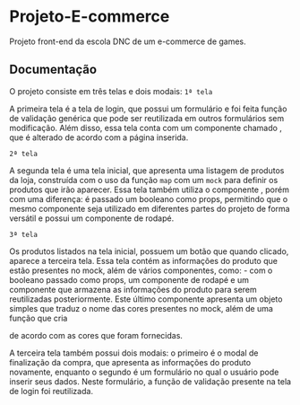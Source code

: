 
# Projeto-E-commerce

Projeto front-end da escola DNC de um e-commerce de games.


## Documentação

O projeto consiste em três telas e dois modais:
```1ª tela```

A primeira tela é a tela de login, que possui um formulário e foi feita função de validação genérica que pode ser reutilizada em outros formulários sem modificação. Além disso, essa tela conta com um componente chamado <HeaderMenu>, que é alterado de acordo com a página inserida.

```2ª tela```

A segunda tela é uma tela inicial, que apresenta uma listagem de produtos da loja, construída com o uso da função ```map``` com um ```mock``` para definir os produtos que irão aparecer. Essa tela também utiliza o componente <HeaderMenu>, porém com uma diferença: é passado um booleano como props, permitindo que o mesmo componente seja utilizado em diferentes partes do projeto de forma versátil e possui um componente de rodapé.

```3ª tela```

Os produtos listados na tela inicial, possuem um botão que quando clicado, aparece a terceira tela. Essa tela contém as informações do produto que estão presentes no mock, além de vários componentes, como: <HeaderMenu> - com o booleano passado como props, um componente de rodapé e um componente que armazena as informações do produto para serem reutilizadas posteriormente. Este último componente apresenta um objeto simples que traduz o nome das cores presentes no mock, além de uma função que cria <div> de acordo com as cores que foram fornecidas.

A terceira tela também possui dois modais: o primeiro é o modal de finalização da compra, que apresenta as informações do produto novamente, enquanto o segundo é um formulário no qual o usuário pode inserir seus dados. Neste formulário, a função de validação presente na tela de login foi reutilizada.
